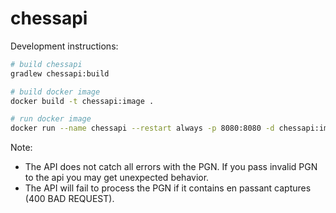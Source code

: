 # chessapi

Development instructions:

```bash
# build chessapi
gradlew chessapi:build

# build docker image
docker build -t chessapi:image .

# run docker image
docker run --name chessapi --restart always -p 8080:8080 -d chessapi:image
```

Note:

* The API does not catch all errors with the PGN. If you pass invalid PGN to the api you may get unexpected behavior.
* The API will fail to process the PGN if it contains en passant captures (400 BAD REQUEST).